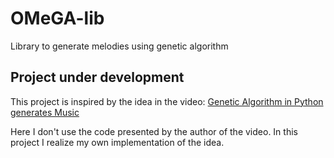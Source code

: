 # OMeGA-lib
Library to generate melodies using genetic algorithm

## **Project under development**

This project is inspired by the idea in the video: [Genetic Algorithm in Python generates Music](https://youtu.be/aOsET8KapQQ)

Here I don't use the code presented by the author of the video. In this project I realize my own implementation of the idea.
